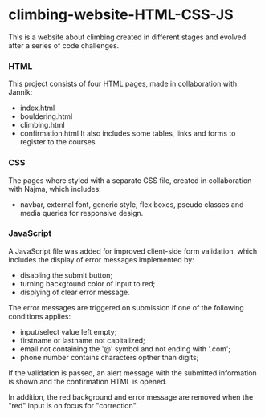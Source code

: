 # climbing-website-HTML-CSS-JS

This is a website about climbing created in different stages and evolved after a series of code challenges.

### HTML
This project consists of four HTML pages, made in collaboration with Jannik:
- index.html
- bouldering.html
- climbing.html
- confirmation.html
It also includes some tables, links and forms to register to the courses.

### CSS
The pages where styled with a separate CSS file, created in collaboration with Najma, which includes:
 - navbar, external font, generic style, flex boxes, pseudo classes and media queries for responsive design.

### JavaScript
A JavaScript file was added for improved client-side form validation, which includes the display of error messages implemented by:
- disabling the submit button;
- turning background color of input to red;
- displying of clear error message.

The error messages are triggered on submission if one of the following conditions applies:
- input/select value left empty;
- firstname or lastname not capitalized;
- email not containing the '@' symbol and not ending with '.com';
- phone number contains characters opther than digits;

If the validation is passed, an alert message with the submitted information is shown and the confirmation HTML is opened.

In addition, the red background and error message are removed when the "red" input is on focus for "correction".